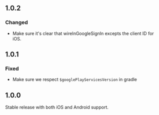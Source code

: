 ## 1.0.2

### Changed

- Make sure it's clear that wireInGoogleSignIn excepts the client ID for iOS.

## 1.0.1

### Fixed

- Make sure we respect `$googlePlayServicesVersion` in gradle

## 1.0.0

Stable release with both iOS and Android support.
